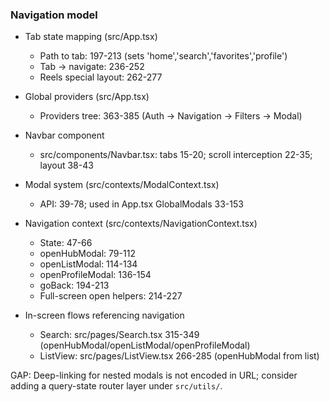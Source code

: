 ### Navigation model

- Tab state mapping (src/App.tsx)
  - Path to tab: 197-213 (sets 'home','search','favorites','profile')
  - Tab -> navigate: 236-252
  - Reels special layout: 262-277

- Global providers (src/App.tsx)
  - Providers tree: 363-385 (Auth → Navigation → Filters → Modal)

- Navbar component
  - src/components/Navbar.tsx: tabs 15-20; scroll interception 22-35; layout 38-43

- Modal system (src/contexts/ModalContext.tsx)
  - API: 39-78; used in App.tsx GlobalModals 33-153

- Navigation context (src/contexts/NavigationContext.tsx)
  - State: 47-66
  - openHubModal: 79-112
  - openListModal: 114-134
  - openProfileModal: 136-154
  - goBack: 194-213
  - Full-screen open helpers: 214-227

- In-screen flows referencing navigation
  - Search: src/pages/Search.tsx 315-349 (openHubModal/openListModal/openProfileModal)
  - ListView: src/pages/ListView.tsx 266-285 (openHubModal from list)

GAP: Deep-linking for nested modals is not encoded in URL; consider adding a query-state router layer under `src/utils/`.
